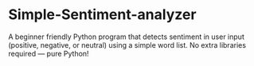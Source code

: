 # Simple-Sentiment-analyzer
A beginner friendly Python program that detects sentiment in user input (positive, negative, or neutral) using a simple word list.   No extra libraries required — pure Python!  
